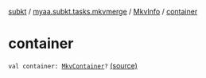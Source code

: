 [subkt](../../index.md) / [myaa.subkt.tasks.mkvmerge](../index.md) / [MkvInfo](index.md) / [container](./container.md)

# container

`val container: `[`MkvContainer`](../-mkv-container/index.md)`?` [(source)](https://github.com/Myaamori/SubKt/blob/0.1.4/src/main/kotlin/myaa/subkt/tasks/mkvmerge/mkvmerge.kt#L123)